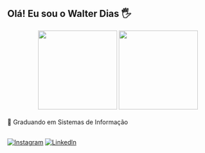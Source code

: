 ## Olá! Eu sou o Walter Dias 🖐️

<div align="center">
  <img height="180em" src="https://github-readme-stats-sigma-five.vercel.app/api?username=walterdmp&show_icons=true&theme=radical&include_all_commits=true&count_private=true"/>
  <img height="180em" src="https://github-readme-stats-sigma-five.vercel.app/api/top-langs/?username=walterdmp&layout=compact&langs_count=20&theme=radical"/>
</div>
<br>
📘 Graduando em Sistemas de Informação

##
[![Instagram](https://img.shields.io/badge/Instagram-E4405F?style=for-the-badge&logo=instagram&logoColor=white)](https://instagram.com/walter_dmp)
[![Linkedln](https://img.shields.io/badge/LinkedIn-0077B5?style=for-the-badge&logo=linkedin&logoColor=white)](https://www.linkedin.com/in/walter-dias-marques-pereira-84236922b/)
